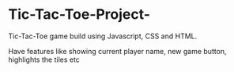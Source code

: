 # Tic-Tac-Toe-Project-
Tic-Tac-Toe game build using Javascript, CSS and HTML. 

Have features like showing current player name, new game button, highlights the tiles etc
